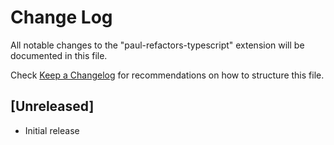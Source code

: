 # Change Log

All notable changes to the "paul-refactors-typescript" extension will be documented in this file.

Check [Keep a Changelog](http://keepachangelog.com/) for recommendations on how to structure this file.

## [Unreleased]

- Initial release